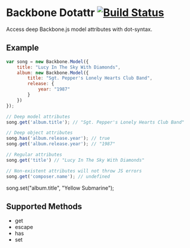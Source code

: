 # Backbone Dotattr [![Build Status](https://secure.travis-ci.org/amccloud/backbone-dotattr.png)](http://travis-ci.org/amccloud/backbone-dotattr]) #
Access deep Backbone.js model attributes with dot-syntax.

## Example ##
```javascript
var song = new Backbone.Model({
    title: "Lucy In The Sky With Diamonds",
    album: new Backbone.Model({
        title: "Sgt. Pepper's Lonely Hearts Club Band",
        release: {
            year: "1987"
        }
    })
});

// Deep model attributes
song.get('album.title'); // "Sgt. Pepper's Lonely Hearts Club Band"

// Deep object attributes
song.has('album.release.year'); // true
song.get('album.release.year'); // "1987"

// Regular attributes
song.get('title') // "Lucy In The Sky With Diamonds"

// Non-existent attributes will not throw JS errors
song.get('composer.name'); // undefined
```

song.set("album.title", "Yellow Submarine");


## Supported Methods ##
- get
- escape
- has
- set
